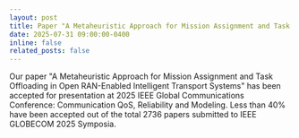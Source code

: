 ```yaml
---
layout: post
title: Paper "A Metaheuristic Approach for Mission Assignment and Task Offloading in Open RAN-Enabled Intelligent Transport Systems" has been accepted to IEEE GLOBECOM 2025
date: 2025-07-31 09:00:00-0400
inline: false
related_posts: false
---
```


Our paper "A Metaheuristic Approach for Mission Assignment and Task Offloading in Open RAN-Enabled Intelligent Transport Systems"
has been accepted for presentation at 2025 IEEE Global Communications Conference: Communication QoS, Reliability and Modeling.
Less than 40% have been accepted out of the total 2736 papers submitted to IEEE GLOBECOM 2025 Symposia.
